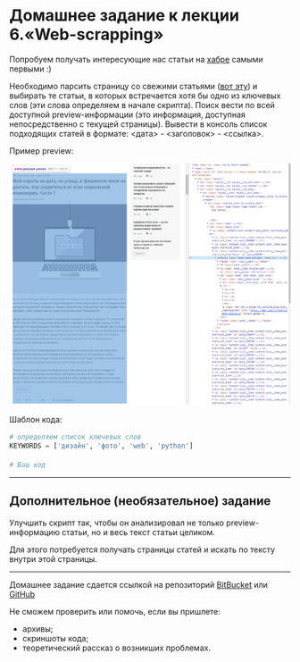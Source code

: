 # Домашнее задание к лекции 6.«Web-scrapping»

Попробуем получать интересующие нас статьи на [хабре](https://habr.com) самыми первыми :)

Необходимо парсить страницу со свежими статьями ([вот эту](https://habr.com/ru/all/)) и выбирать те статьи, в которых встречается хотя бы одно из ключевых слов (эти слова определяем в начале скрипта). Поиск вести по всей доступной preview-информации (это информация, доступная непосредственно с текущей страницы).
Вывести в консоль список подходящих статей в формате: <дата> - <заголовок> - <ссылка>.

Пример preview:

![](static/preview.png)

Шаблон кода:

```python
# определяем список ключевых слов
KEYWORDS = ['дизайн', 'фото', 'web', 'python']

# Ваш код
```

---

## Дополнительное (необязательное) задание

Улучшить скрипт так, чтобы он анализировал не только preview-информацию статьи, но и весь текст статьи целиком.

Для этого потребуется получать страницы статей и искать по тексту внутри этой страницы.

---

Домашнее задание сдается ссылкой на репозиторий [BitBucket](https://bitbucket.org/) или [GitHub](https://github.com/)

Не сможем проверить или помочь, если вы пришлете:

- архивы;
- скриншоты кода;
- теоретический рассказ о возникших проблемах.